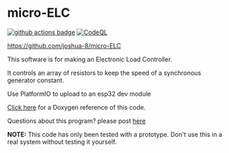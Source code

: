 # micro-ELC

[![github actions badge](https://github.com/joshua-8/micro-ELC/actions/workflows/CI.yml/badge.svg)](https://github.com/joshua-8/micro-ELC/actions/workflows/CI.yml)
[![CodeQL](https://github.com/joshua-8/micro-ELC/actions/workflows/codeql-analysis.yml/badge.svg)](https://github.com/joshua-8/micro-ELC/actions/workflows/codeql-analysis.yml)

https://github.com/joshua-8/micro-ELC

This software is for making an Electronic Load Controller.

It controls an array of resistors to keep the speed of a synchronous generator constant.

Use PlatformIO to upload to an esp32 dev module

[Click here](https://joshua-8.github.io/micro-ELC/hierarchy.html) for a Doxygen reference of this code.

Questions about this program? please post [here](https://github.com/joshua-8/micro-ELC/discussions)


**NOTE:** This code has only been tested with a prototype. Don't use this in a real system without testing it yourself.
